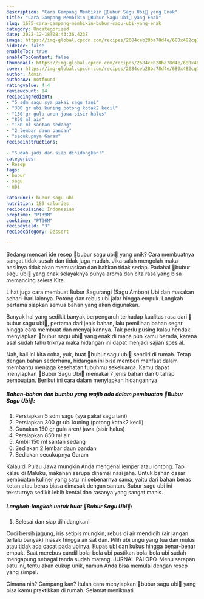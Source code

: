 ```yaml
---
description: "Cara Gampang Membikin 🍠Bubur Sagu Ubi🍠 yang Enak"
title: "Cara Gampang Membikin 🍠Bubur Sagu Ubi🍠 yang Enak"
slug: 1675-cara-gampang-membikin-bubur-sagu-ubi-yang-enak
category: Uncategorized
date: 2022-12-18T08:43:36.423Z
image: https://img-global.cpcdn.com/recipes/2684ceb28ba78d4e/680x482cq70/bubur-sagu-ubi-foto-resep-utama.jpg
hideToc: false
enableToc: true
enableTocContent: false
thumbnail: https://img-global.cpcdn.com/recipes/2684ceb28ba78d4e/680x482cq70/bubur-sagu-ubi-foto-resep-utama.jpg
cover: https://img-global.cpcdn.com/recipes/2684ceb28ba78d4e/680x482cq70/bubur-sagu-ubi-foto-resep-utama.jpg
author: Admin
authorAv: notfound
ratingvalue: 4.4
reviewcount: 14
recipeingredient:
- "5 sdm sagu sya pakai sagu tani"
- "300 gr ubi kuning potong kotak2 kecil"
- "150 gr gula aren jawa sisir halus"
- "850 ml air"
- "150 ml santan sedang"
- "2 lembar daun pandan"
- "secukupnya Garam"
recipeinstructions:

- "Sudah jadi dan siap dihidangkan!"
categories:
- Resep
tags:
- bubur
- sagu
- ubi

katakunci: bubur sagu ubi 
nutrition: 189 calories
recipecuisine: Indonesian
preptime: "PT39M"
cooktime: "PT36M"
recipeyield: "3"
recipecategory: Dessert

---
```





Sedang mencari ide resep 🍠bubur sagu ubi🍠 yang unik? Cara membuatnya sangat tidak susah dan tidak juga mudah. Jika salah mengolah maka hasilnya tidak akan memuaskan dan bahkan tidak sedap. Padahal 🍠bubur sagu ubi🍠 yang enak selayaknya punya aroma dan cita rasa yang bisa memancing selera Kita.





Lihat juga cara membuat Bubur Sagurangi (Sagu Ambon) Ubi dan masakan sehari-hari lainnya. Potong dan rebus ubi jalar hingga empuk. Langkah pertama siapkan semua bahan yang akan digunakan.

Banyak hal yang sedikit banyak berpengaruh terhadap kualitas rasa dari 🍠bubur sagu ubi🍠, pertama dari jenis bahan, lalu pemilihan bahan segar hingga cara membuat dan menyajikannya. Tak perlu pusing kalau hendak menyiapkan 🍠bubur sagu ubi🍠 yang enak di mana pun kamu berada, karena asal sudah tahu triknya maka hidangan ini dapat menjadi sajian spesial.






Nah, kali ini kita coba, yuk, buat 🍠bubur sagu ubi🍠 sendiri di rumah. Tetap dengan bahan sederhana, hidangan ini bisa memberi manfaat dalam membantu menjaga kesehatan tubuhmu sekeluarga. Kamu dapat menyiapkan 🍠Bubur Sagu Ubi🍠 memakai 7 jenis bahan dan 0 tahap pembuatan. Berikut ini cara dalam menyiapkan hidangannya.

<!--inarticleads1-->

##### Bahan-bahan dan bumbu yang wajib ada dalam pembuatan 🍠Bubur Sagu Ubi🍠:

1. Persiapkan 5 sdm sagu (sya pakai sagu tani)
1. Persiapkan 300 gr ubi kuning (potong kotak2 kecil)
1. Gunakan 150 gr gula aren/ jawa (sisir halus)
1. Persiapkan 850 ml air
1. Ambil 150 ml santan sedang
1. Sediakan 2 lembar daun pandan
1. Sediakan secukupnya Garam


Kalau di Pulau Jawa mungkin Anda mengenal lemper atau lontong. Tapi kalau di Maluku, makanan serupa dinamai nasi jaha. Untuk bahan dasar pembuatan kuliner yang satu ini sebenarnya sama, yaitu dari bahan beras ketan atau beras biasa dimasak dengan santan. Bubur sagu ubi ini teksturnya sedikit lebih kental dan rasanya yang sangat manis. 

<!--inarticleads2-->

##### Langkah-langkah untuk buat 🍠Bubur Sagu Ubi🍠:


1. Selesai dan siap dihidangkan!

Cuci bersih jagung, iris setipis mungkin, rebus di air mendidih (air jangan terlalu banyak) masak hingga air sat dan. Pilih ubi ungu yang tua dan mulus atau tidak ada cacat pada ubinya. Kupas ubi dan kukus hingga benar-benar empuk. Saat merebus candil bola-bola ubi pastikan bola-bola ubi sudah mengapung sebagai tanda sudah matang. JURNAL PALOPO-Menu sarapan satu ini, tentu akan cukup unik, namun Anda bisa memulai dengan resep yang simpel. 

Gimana nih? Gampang kan? Itulah cara menyiapkan 🍠bubur sagu ubi🍠 yang bisa kamu praktikkan di rumah. Selamat menikmati

